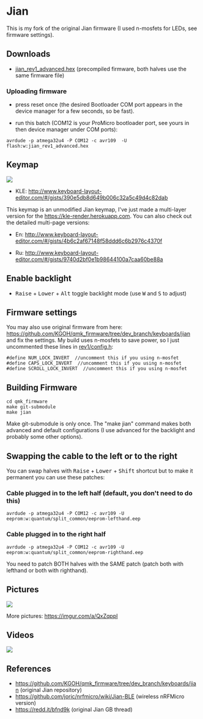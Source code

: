 # Jian

This is my fork of the original Jian firmware (I used n-mosfets for LEDs, see firmware settings).

## Downloads

* [jian_rev1_advanced.hex](precompiled/jian_rev1_advanced.hex) (precompiled firmware, both halves use the same firmware file)

### Uploading firmware

* press reset once (the desired Bootloader COM port appears in the device manager for a few seconds, so be fast).

* run this batch (COM12 is your ProMicro bootloader port, see yours in then device manager under COM ports):

`avrdude -p atmega32u4 -P COM12 -c avr109  -U flash:w:jian_rev1_advanced.hex`

## Keymap

[![](https://kle-render.herokuapp.com/api/390e5db8d649b006c32a5c49d4c82dab?0)](http://www.keyboard-layout-editor.com/#/gists/390e5db8d649b006c32a5c49d4c82dab)

* KLE: http://www.keyboard-layout-editor.com/#/gists/390e5db8d649b006c32a5c49d4c82dab

This keymap is an unmodified Jian keymap, I've just made a multi-layer version for the https://kle-render.herokuapp.com.
You can also check out the detailed multi-page versions:

* En: http://www.keyboard-layout-editor.com/#/gists/4b6c2af67148f58ddd6c6b2976c4370f

* Ru: http://www.keyboard-layout-editor.com/#/gists/9740d2bf0e1b98644100a7caa60be88a


## Enable backlight

* <kbd>Raise</kbd> + <kbd>Lower</kbd> + <kbd>Alt</kbd> toggle backlight mode (use <kbd>W</kbd> and <kbd>S</kbd> to adjust)


## Firmware settings

You may also use original firmware from here: https://github.com/KGOH/qmk_firmware/tree/dev_branch/keyboards/jian and fix the settings.
My build uses n-mosfets to save power, so I just uncommented these lines in [rev1/config.h](rev1/config.h):

```
#define NUM_LOCK_INVERT  //uncomment this if you using n-mosfet
#define CAPS_LOCK_INVERT  //uncomment this if you using n-mosfet
#define SCROLL_LOCK_INVERT  //uncomment this if you using n-mosfet
```

## Building Firmware

```
cd qmk_firmware
make git-submodule
make jian
```
Make git-submodule is only once.
The "make jian" command makes both advanced and default configurations (I use advanced for the backlight and probably some other options).


## Swapping the cable to the left or to the right

You can swap halves with <kbd>Raise</kbd> + <kbd>Lower</kbd> + <kbd>Shift</kbd> shortcut but to make it permanent you can use these patches:

### Cable plugged in to the left half (default, you don't need to do this)

`avrdude -p atmega32u4 -P COM12 -c avr109 -U eeprom:w:quantum/split_common/eeprom-lefthand.eep`

### Cable plugged in to the right half 

`avrdude -p atmega32u4 -P COM12 -c avr109 -U eeprom:w:quantum/split_common/eeprom-righthand.eep`

You need to patch BOTH halves with the SAME patch (patch both with lefthand or both with righthand).
 

## Pictures

![](https://i.imgur.com/sKOg8i2.jpg)

More pictures: https://imgur.com/a/QxZqppI

## Videos

[![](http://img.youtube.com/vi/RBCUeXvChKY/0.jpg)](https://youtu.be/RBCUeXvChKY)

## References

* https://github.com/KGOH/qmk_firmware/tree/dev_branch/keyboards/jian (original Jian repository)
* https://github.com/joric/nrfmicro/wiki/Jian-BLE (wireless nRFMicro version)
* https://redd.it/bfnd9k (original Jian GB thread)
